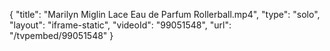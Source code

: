 {
    "title": "Marilyn Miglin Lace Eau de Parfum Rollerball.mp4",
    "type": "solo",
    "layout": "iframe-static",
    "videoId": "99051548",
    "url": "\/tvpembed\/99051548"
}